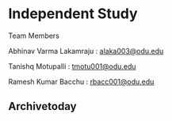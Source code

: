 # Independent Study 

Team  Members

Abhinav Varma Lakamraju : alaka003@odu.edu

Tanishq Motupalli : tmotu001@odu.edu 

Ramesh Kumar Bacchu : rbacc001@odu.edu



## Archivetoday 
